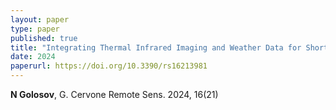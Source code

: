 ```yaml
---
layout: paper
type: paper
published: true
title: "Integrating Thermal Infrared Imaging and Weather Data for Short-Term Prediction of Building Envelope Thermal Appearance"
date: 2024
paperurl: https://doi.org/10.3390/rs16213981
---
```

**N Golosov**, G. Cervone
Remote Sens. 2024, 16(21)
